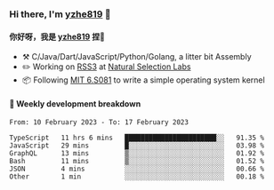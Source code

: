 ### Hi there, I'm [yzhe819](https://github.com/yzhe819) 👋

#### 你好呀，我是 [yzhe819](https://github.com/yzhe819) 捏👋

- :hammer_and_pick: C/Java/Dart/JavaScript/Python/Golang, a litter bit Assembly
- :pencil2: Working on [RSS3](https://github.com/NaturalSelectionLabs/RSS3) at [Natural Selection Labs](https://github.com/NaturalSelectionLabs)
- 📦 Following [MIT 6.S081](https://pdos.csail.mit.edu/6.S081/2020/) to write a simple operating system kernel



#### 📝 Weekly development breakdown

<!--START_SECTION:waka-->

```text
From: 10 February 2023 - To: 17 February 2023

TypeScript   11 hrs 6 mins   ███████████████████████░░   91.35 %
JavaScript   29 mins         █░░░░░░░░░░░░░░░░░░░░░░░░   03.98 %
GraphQL      13 mins         ▒░░░░░░░░░░░░░░░░░░░░░░░░   01.92 %
Bash         11 mins         ▒░░░░░░░░░░░░░░░░░░░░░░░░   01.52 %
JSON         4 mins          ░░░░░░░░░░░░░░░░░░░░░░░░░   00.66 %
Other        1 min           ░░░░░░░░░░░░░░░░░░░░░░░░░   00.18 %
```

<!--END_SECTION:waka-->



